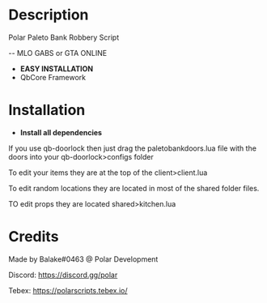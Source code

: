 # Description
Polar Paleto Bank Robbery Script

-- MLO GABS or GTA ONLINE

* **EASY INSTALLATION**
* QbCore Framework

# Installation

* **Install all dependencies**


If you use qb-doorlock then just drag the paletobankdoors.lua file with the doors into your qb-doorlock>configs folder

To edit your items they are at the top of the client>client.lua

To edit random locations they are located in most of the shared folder files. 

TO edit props they are located shared>kitchen.lua

# Credits
Made by Balake#0463 @ Polar Development

Discord: https://discord.gg/polar

Tebex: https://polarscripts.tebex.io/